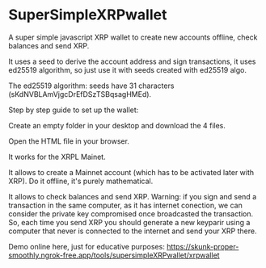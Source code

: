 # SuperSimpleXRPwallet
A super simple javascript XRP wallet to create new accounts offline, check balances and send XRP.

It uses a seed to derive the account address and sign transactions, it uses ed25519 algorithm, so just use it with seeds created with ed25519 algo.

The ed25519 algorithm: seeds have 31 characters (sKdNVBLAmVjgcDrEfDSzTSBqsagHMEd).

Step by step guide to set up the wallet:

Create an empty folder in your desktop and download the 4 files.

Open the HTML file in your browser.

It works for the XRPL Mainet.

It allows to create a Mainnet account (which has to be activated later with XRP). Do it offline, it's purely mathematical.

It allows to check balances and send XRP. Warning: if you sign and send a transaction in the same computer, as it has internet conection, we can consider the private key compromised once broadcasted the transaction. So, each time you send XRP you should generate a new keyparir using a computer that never is connected to the internet and send your XRP there.

Demo online here, just for educative purposes: https://skunk-proper-smoothly.ngrok-free.app/tools/supersimpleXRPwallet/xrpwallet
